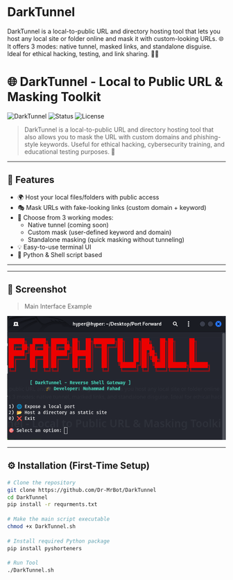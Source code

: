 # DarkTunnel
DarkTunnel is a local-to-public URL and directory hosting tool that lets you host any local site or folder online and mask it with custom-looking URLs. 🌐 It offers 3 modes: native tunnel, masked links, and standalone disguise. Ideal for ethical hacking, testing, and link sharing. 🚀🔐


# 🌐 DarkTunnel - Local to Public URL & Masking Toolkit

![DarkTunnel](https://img.shields.io/badge/Tool-DarkTunnel-blueviolet?style=flat-square)
![Status](https://img.shields.io/badge/status-active-brightgreen)
![License](https://img.shields.io/badge/license-MIT-green)

> DarkTunnel is a local-to-public URL and directory hosting tool that also allows you to mask the URL with custom domains and phishing-style keywords. Useful for ethical hacking, cybersecurity training, and educational testing purposes. 🚀

---

## 🚀 Features

- 🌍 Host your local files/folders with public access
- 🎭 Mask URLs with fake-looking links (custom domain + keyword)
- 🔧 Choose from 3 working modes:
  - Native tunnel (coming soon)
  - Custom mask (user-defined keyword and domain)
  - Standalone masking (quick masking without tunneling)
- 💡 Easy-to-use terminal UI
- 🐍 Python & Shell script based

---

---

## 📸 Screenshot

> Main Interface Example

![DarkTunnel Screenshot](ss.png)



---

## ⚙️ Installation (First-Time Setup)

```bash
# Clone the repository
git clone https://github.com/Dr-MrBot/DarkTunnel
cd DarkTunnel
pip install -r requrments.txt

# Make the main script executable
chmod +x DarkTunnel.sh

# Install required Python package
pip install pyshorteners

# Run Tool
./DarkTunnel.sh
